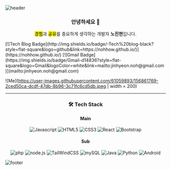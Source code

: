 ![header](https://capsule-render.vercel.app/api?type=waving&customColorList=1,2,5&height=200&section=header&text=Jinhyun%20Noh&fontSize=60)

<h3 align="center"> 안녕하세요 👋 </h3>

<p align="center"><mark>경험</mark>과 <mark>공유</mark>를 중요하게 생각하는 개발자 <strong>노진현</strong>입니다.</p>
[![Tech Blog Badge](http://img.shields.io/badge/-Tech%20blog-black?style=flat-square&logo=github&link=https://nohhow.github.io/)](https://nohhow.github.io/) 
[![Gmail Badge](https://img.shields.io/badge/Gmail-d14836?style=flat-square&logo=Gmail&logoColor=white&link=mailto:jinhyeon.noh@gmail.com)](mailto:jinhyeon.noh@gmail.com)

![Me](https://user-images.githubusercontent.com/61059893/156861769-2ced50ca-dcdf-47db-8b96-3c71fc6cd5db.jpeg | width = 200)

---

<h3 align="center"> 🛠 Tech Stack </h3>

<div align="center">
<h4>Main</h4>
<img alt="Javascript" src ="https://img.shields.io/badge/Javascript-yellow.svg?&style=for-the-badge&logo=Javascript&logoColor=white"/>
<img alt="HTML5" src ="https://img.shields.io/badge/Html-red.svg?&style=for-the-badge&logo=Html5&logoColor=white"/>
<img alt="CSS3" src ="https://img.shields.io/badge/CSS-blue.svg?&style=for-the-badge&logo=CSS3&logoColor=white"/>
<img alt="React" src ="https://img.shields.io/badge/React.js-skyblue.svg?&style=for-the-badge&logo=React&logoColor=white"/>
<img alt="Bootstrap" src ="https://img.shields.io/badge/Bootstrap-purple.svg?&style=for-the-badge&logo=Bootstrap&logoColor=white"/>

<h4>Sub</h4>
<img alt="php" src ="https://img.shields.io/badge/php-black.svg?&style=for-the-badge&logo=php&logoColor=white"/>
<img alt="node.js" src ="https://img.shields.io/badge/node.js-black.svg?&style=for-the-badge&logo=node.js&logoColor=white"/>
<img alt="TailWindCSS" src ="https://img.shields.io/badge/TailWindCSS-black.svg?&style=for-the-badge&logo=TailWindCSS&logoColor=white"/>
<img alt="mySQL" src ="https://img.shields.io/badge/mySQL-black.svg?&style=for-the-badge&logo=mySQL&logoColor=white"/>
<img alt="Java" src ="https://img.shields.io/badge/java-black.svg?&style=for-the-badge&logo=java&logoColor=white"/>
<img alt="Python" src ="https://img.shields.io/badge/python-black.svg?&style=for-the-badge&logo=python&logoColor=white"/>
<img alt="Android" src ="https://img.shields.io/badge/android-black.svg?&style=for-the-badge&logo=android&logoColor=white"/>


</div>



![footer](https://capsule-render.vercel.app/api?section=footer&height=150&type=waving)
